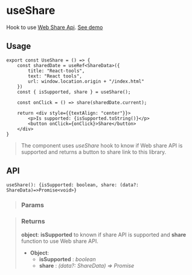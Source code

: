 # useShare
Hook to use [Web Share Api](https://developer.mozilla.org/en-US/docs/Web/API/Web_Share_API). [See demo](https://nDriaDev.io/react-tools/#/hooks/api-dom/useShare)

## Usage

```tsx
export const UseShare = () => {
	const sharedDate = useRef<ShareData>({
		title: "React-tools",
		text: "React tools",
		url: window.location.origin + "/index.html"
	})
	const { isSupported, share } = useShare();

	const onClick = () => share(sharedDate.current);

	return <div style={{textAlign: "center"}}>
		<p>Is supported: {isSupported.toString()}</p>
		<button onClick={onClick}>Share</button>
	</div>
}
```

> The component uses _useShare_ hook to know if Web share API is supported and returns a button to share link to this library.


## API

```tsx
useShare(): {isSupported: boolean, share: (data?: ShareData)=>Promise<void>}
```

> ### Params
>
>
>

> ### Returns
>
> __object__: __isSupported__ to known if share API is supported and __share__ function to use Web share API.
> - __Object__:  
>     - __isSupported__ : _boolean_  
>     - __share__ : _(data?: ShareData) => Promise<void>_  
>